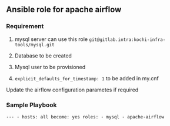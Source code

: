 ## Ansible role for apache airflow

### Requirement
1. mysql server
    can use this role
    `git@gitlab.intra:kochi-infra-tools/mysql.git`

2. Database to be created
3. Mysql user to be provisioned
4. `explicit_defaults_for_timestamp: 1` to be added in my.cnf

Update the airflow configuration parametes if required

### Sample Playbook
   `---
    - hosts: all
    become: yes
    roles:
      - mysql
      - apache-airflow`